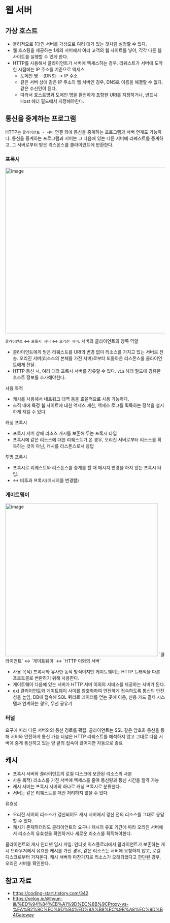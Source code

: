 # 웹 서버
## 가상 호스트
- 물리적으로 1대인 서버를 가상으로 여러 대가 있는 것처럼 설정할 수 있다.
- 웹 호스팅을 제공하는 1개의 서버에서 여러 고객의 웹 사이트를 넣어, 각각 다른 웹 사이트를 실행할 수 있게 한다.
- HTTP를 사용해서 클라이언트가 서버에 액세스하는 경우. 리퀘스트가 서버에 도착한 시점에는 IP 주소를 기준으로 액세스
  - 도메인 명 --(DNS)--> IP 주소
  - 같은 서버 상에 같은 IP 주소의 웹 서버인 경우, DNS로 이름을 해결할 수 없다. 같은 수신인이 된다.
  - 따라서 호스트명과 도메인 명을 완전하게 포함한 URI를 지정하거나, 반드시 Host 헤더 필드에서 지정해야한다.

## 통신을 중계하는 프로그램
HTTP는 `클라이언트 - 서버` 연결 외에 통신을 중계하는 프로그램과 서버 연계도 가능하다.
통신을 중계하는 프로그램과 서버는 그 다음에 있는 다른 서버에 리퀘스트를 중계하고, 그 서버로부터 받은 리스폰스를 클라이언트에 반환한다.

### 프록시
<img width="521" alt="image" src="https://user-images.githubusercontent.com/28749734/169681015-f202d428-5f90-484c-b2da-e35b4cef04fc.png">

`클라이언트` ↔️ `프록시 서버` ↔️ `오리진 서버`. 서버와 클라이언트의 양쪽 역할  
- 클라이언트에게 받은 리퀘스트를 URI의 변경 없이 리소스를 가지고 있는 서버로 전송. 오리진 서버(리소스의 본체를 가진 서버)로부터 되돌아온 리스폰스를 클라이언트에게 전달.
- HTTP 통신 시, 여러 대의 프록시 서버를 경유할 수 있다. `Via` 헤더 필드에 경유한 호스트 정보를 추가해야한다.
 
사용 목적
- 캐시를 사용해서 네트워크 대역 등을 효율적으로 사용 가능하다.
- 조직 내에 특정 웹 사이트에 대한 액세스 제한, 액세스 로그를 획득하는 정책을 철저하게 지킬 수 있다.

캐싱 프록시
- 프록시 서버 상에 리소스 캐시를 보존해 두는 프록시 타입
- 프록시에 같은 리소스에 대한 리퀘스트가 온 경우, 오리진 서버로부터 리소스를 획득하는 것이 아닌, 캐시를 리스폰스로서 응답

투명 프록시
- 프록시로 리퀘스트와 리스폰스를 중계를 할 때 메시지 변경을 하지 않는 프록시 타입.
- ↔️ 비투과 프록시(메시지를 변경함)

### 게이트웨이
<img width="481" alt="image" src="https://user-images.githubusercontent.com/28749734/169680999-873c66ac-e8a5-4987-a5f8-5a0dc34040a8.png">  
`클라이언트` ↔️ `게이트웨이` ↔️ `HTTP 이외의 서버`  

- 사용 목적) 프록시와 유사한 동작 방식이지만 게이트웨이는 HTTP 트래픽을 다른 프로토콜로 변환하기 위해 사용한다.  
- 게이트웨이 다음에 있는 서버가 HTTP 서버 이외의 서비스를 제공하는 서버가 된다.
- ex) 클라이언트와 게이트웨이 사이를 암호화하여 안전하게 접속하도록 통신의 안전성을 높임, DB에 접속해 SQL 쿼리로 데이터를 얻는 곳에 이용, 신용 카드 결제 시스템과 연계하는 경우, 무선 공유기

### 터널
요구에 따라 다른 서버와의 통신 경로를 확립. 클라이언트는 SSL 같은 암호화 통신을 통해 서버와 안전하게 통신 가능 
터널은 HTTP 리퀘스트를 해석하지 않고 그대로 다음 서버에 중계
통신하고 있는 양 끝의 접속이 끊어지면 자동으로 종료

## 캐시
- 프록시 서버와 클라이언트의 로컬 디스크에 보관된 리소스의 사본
- 사용 목적) 리소스를 가진 서버에 액세스를 줄여 통신량과 통신 시간을 절약 가능
- 캐시 서버는 프록시 서버의 하나로 캐싱 프록시로 분류한다.
- 서버는 같은 리퀘스트를 매번 처리하지 않을 수 있다.

유효성
- 오리진 서버의 리소스가 갱신되어도 캐시 서버에서 갱신 전의 리소스를 그대로 응답할 수 있다.
- 캐시가 존재하더라도 클라이언트의 요구나 캐시의 유효 기간에 따라 오리진 서버에서 리소스의 유효성을 확인하거나 새로운 리소스를 획득해야한다.

클라이언트의 캐시
인터넷 임시 파일: 인터넷 익스플로러에서 클라이언트가 보존하는 캐시
브라우저에서 유효한 캐시를 가진 경우, 같은 리소스는 서버에 요청하지 않고, 로컬 디스크로부터 가져온다.
캐시 서버와 마찬가지로 리소스가 오래되었다고 판단된 경우, 오리진 서버를 확인한다.

## 참고 자료
- https://coding-start.tistory.com/342
- https://velog.io/@hyun-jii/%ED%94%84%EB%A1%9D%EC%8B%9CProxy-vs-%EA%B2%8C%EC%9D%B4%ED%8A%B8%EC%9B%A8%EC%9D%B4Gateway
